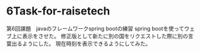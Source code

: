 # 6Task-for-raisetech
第6回課題　javaのフレームワークspring bootの練習
spring bootを使ってウェブ上に表示をさせた。
修正版として新たに別の国をリクエストした際に別の言葉出るようにした。
現在時刻を表示できるようにしてみた。
